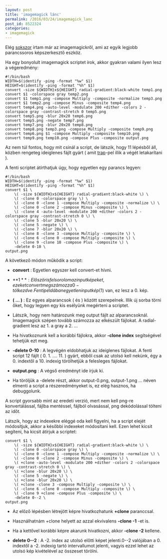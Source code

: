 ```yaml
---
layout: post
title: 'imagemagick lánc'
permalink: /2016/03/24/imagemagick_lanc
post_id: 8522324
categories: 
- imagemagick
---
```


Elég 
[sokszor](http://commandline.blog.hu/tags/imagemagick) írtam már az imagemagickről, ami az egyik legjobb parancssoros képszerkesztő eszköz.

Ha egy bonyolult imagemagick scriptet írok, akkor gyakran valami ilyen lesz a végeredmény:

```
#!/bin/bash
WIDTH=$(identify -ping -format "%w" $1)
HEIGHT=$(identify -ping -format "%h" $1)
convert -size ${WIDTH}x${HEIGHT} radial-gradient:black-white temp1.png
convert $1 -colorspace gray temp2.png
convert $1 temp1.png -compose Multiply -composite -normalize temp3.png
convert $1 temp2.png -compose Minus -composite temp4.png
convert temp4.png -auto-level -modulate 200 +dither -colors 2 -colorspace gray -contrast-stretch 0 temp5.png
convert temp5.png -blur 20x20 temp6.png
convert temp5.png -negate temp7.png
convert temp7.png -blur 20x20 temp8.png
convert temp8.png temp3.png -compose Multiply -composite temp9.png
convert temp6.png $1 -compose Multiply -composite temp10.png
convert temp9.png temp10.png -compose Plus -composite output.png
```

Az nem túl fontos, hogy mit csinál a script, de látszik, hogy 11 lépésből áll, közben rengeteg ideiglenes fájlt gyárt ( amit 
[trap](/2016/03/17/trap_948)-pel illik a végét letakarítani ).

A fenti scriptet átírthatjuk úgy, hogy egyetlen egy parancs legyen:

```
#!/bin/bash
WIDTH=$(identify -ping -format "%w" $1)
HEIGHT=$(identify -ping -format "%h" $1)
convert $1 \
    \( -size ${WIDTH}x${HEIGHT} radial-gradient:black-white \) \
    \( -clone 0 -colorspace gray \) \
    \( -clone 0 -clone 1 -compose Multiply -composite -normalize \) \
    \( -clone 0 -clone 2 -compose Minus -composite \) \
    \( -clone 4 -auto-level -modulate 200 +dither -colors 2 -colorspace gray -contrast-stretch 0 \) \
    \( -clone 5 -blur 20x20 \) \
    \( -clone 5 -negate \) \
    \( -clone 7 -blur 20x20 \) \
    \( -clone 8 -clone 3 -compose Multiply -composite \) \
    \( -clone 6 -clone 0 -compose Multiply -composite \) \
    \( -clone 9 -clone 10 -compose Plus -composite \) \
    -delete 0-10 \
output.png
```

A következő módon működik a script:

* **convert**
: Egyetlen egyszer kell convert-et hívni.


* **$1**
: Először is felsorolom az input képeket, ezeket convert megszámozza 0-tól kezdve. Fenti példában egyetlen input kép ($1) van, ez lesz a 0. kép.


* **\( ... \)**
: Ez egyes alparancsok \( és \) között szerepelnek. Illik új sorba törni őket, hogy legyen egy kis esélyünk megérteni a scriptet.


* Látszik, hogy nem határozunk meg output fájlt az alparancsoknál. Imagemagick szépen tovább számozza az elkészült fájlokat. A radial-gradient lesz az 1. a gray a 2. ...


* Ha hivatkoznunk kell a korábbi fájlokra, akkor 
**-clone index**
 segítségével tehetjük ezt meg.


* **-delete 0-10**
: A legvégén eldobhatjuk az ideiglenes fájlokat. A fenti script 12 fájlt ( 0. 1. .... 11. ) gyárt, ebből csak az utolsó kell nekünk, égy a 0. indextől a 10. indexig törölhetjük a felesleges fájlokat.


* **output.png**
: A végső eredményt ide írjuk ki.


* Ha töröljük a -delete részt, akkor output-0.png, output-1.png ... néven elmenti a script a részeredményeket is, ez elég hasznos, ha debuggolunk.

A script gyorsabb mint az eredeti verzió, mert nem kell png-re konvertálással, fájlba mentéssel, fájlból olvasással, png dekódolással tölteni az időt.

Látszik, hogy az indexekre eléggé oda kell figyelni, ha a script elejét módosítjuk, akkor a későbbi indexeket módosítani kell. Ezen lehet kicsit segíteni, ha kicsit átírjuk a scriptet:

```
convert $1 \
    \( -size ${WIDTH}x${HEIGHT} radial-gradient:black-white \) \
    \( -clone 0 -colorspace gray \) \
    \( -clone 0 -clone 1 -compose Multiply -composite -normalize \) \
    \( -clone 0 -clone 2 -compose Minus -composite \) \
    \( +clone -auto-level -modulate 200 +dither -colors 2 -colorspace gray -contrast-stretch 0 \) \
    \( +clone -blur 20x20 \) \
    \( -clone 5 -negate \) \
    \( +clone -blur 20x20 \) \
    \( +clone -clone 3 -compose Multiply -composite \) \
    \( -clone 6 -clone 0 -compose Multiply -composite \) \
    \( -clone 9 +clone -compose Plus -composite \) \
    -delete 0--2 \
output.png
```

* Az előző lépésben létrejött képre hivatkozhatunk 
**+clone**
 paranccsal.


* Használhatnám +clone helyett az azzal ekvivalens
**-clone -1**
-et is.


* Ha a kettővel korábbi képre akarunk hivatkozni, akkor 
**-clone -2**
 kellene.


* **delete 0--2**
: A -2. index az utolsó előtti képet jelenti.0--2 valójában a 0. indextől a -2. indexig tartó intervallumot jelenti, vagyis ezzel lehet az utolsó kép kivételével az összeset törölni.

 